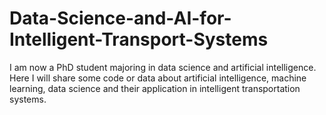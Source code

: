 # Data-Science-and-AI-for-Intelligent-Transport-Systems
I am now a PhD student majoring in data science and artificial intelligence. Here I will share some code or data about artificial intelligence, machine learning, data science and their application in intelligent transportation systems.
